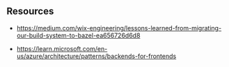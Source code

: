 ## Resources

- https://medium.com/wix-engineering/lessons-learned-from-migrating-our-build-system-to-bazel-ea656726d6d8

- https://learn.microsoft.com/en-us/azure/architecture/patterns/backends-for-frontends